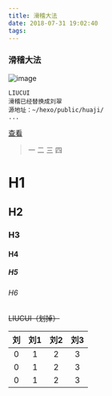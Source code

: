 ```yaml
---
title: 滑稽大法
date: 2018-07-31 19:02:40
tags:
---
```


### 滑稽大法 
![image](/img/lc.png)

```
LIUCUI
滑稽已经替换成刘翠
源地址：~/hexo/public/huaji/
...
```
[查看](/huaji/)

> 一 二
三 四
# H1
## H2
### H3
#### H4
##### H5
###### H6

 ~~LIUCUI（划掉）~~ 

| 刘 | 刘1 | 刘2 | 刘3 |
|:----------:|:----------:|:----------:|:----------:|
|        0    |    1        |       2     |      3      |
|      0      |    1        |       2     |      3      |
|      0      |    1        |       2     |      3      |          |






